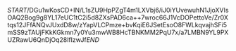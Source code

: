 $START$/DGu1wKosCD+IN/L1sZU9HpPZgT4m1LXVbj6/iJ0iYUvewuhN1JjoXVIsOAQ2Bog9g8YL17eUC1tC2i5d8ZXsPAD6ca++7wroc66J1VcDOPettoVe/Zr0Xtqs12JFfANQvJUxdD8w/zYapVLCPmze+bvKqiE6JSetEsoO8FWLkqvajhSFi5mSS9zTAUjFKkKGkmn7y0Yu3mwWB8HcTBNKMM2PqU7x/a7LMBN9YL9PXUZRawU6QnDjOq28lfIzwJf$END$